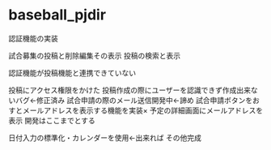 # baseball_pjdir
認証機能の実装

試合募集の投稿と削除編集その表示
投稿の検索と表示

認証機能が投稿機能と連携できていない

投稿にアクセス権限をかけた
投稿作成の際にユーザーを認識できず作成出来ないバグ←修正済み
試合申請の際のメール送信開発中←諦め
試合申請ボタンをおすとメールアドレスを表示する機能を実装×
予定の詳細画面にメールアドレスを表示
開発はここまでとする


日付入力の標準化・カレンダーを使用←出来れば
その他完成
